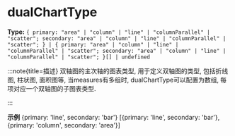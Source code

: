 # dualChartType

**Type:** `{ primary: "area" | "column" | "line" | "columnParallel" | "scatter"; secondary: "area" | "column" | "line" | "columnParallel" | "scatter"; } | { primary: "area" | "column" | "line" | "columnParallel" | "scatter"; secondary: "area" | "column" | "line" | "columnParallel" | "scatter"; }[] | undefined`

:::note{title=描述}
双轴图的主次轴的图表类型, 用于定义双轴图的类型, 包括折线图, 柱状图, 面积图等, 当measures有多组时, dualChartType可以配置为数组, 每项对应一个双轴图的子图表类型.

:::

**示例**
{primary: 'line', secondary: 'bar'}
[{primary: 'line', secondary: 'bar'}, {primary: 'column', secondary: 'area'}]



